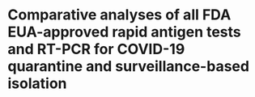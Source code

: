 # Comparative analyses of all FDA EUA-approved  rapid antigen tests and RT-PCR for COVID-19 quarantine and surveillance-based isolation
 
